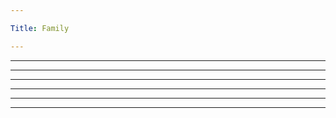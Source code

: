 ```yaml
---

Title: Family

---
```


<VocabWord translation_en="Son" />
<VocabWord translation_en="Daughter" />
<VocabWord translation_en="Brother" />
<VocabWord translation_en="Sister" />
<VocabWord translation_en="Father" />
<VocabWord translation_en="Mother" />

--------------------------------------------------

<VocabWord translation_en="Grandson" />
<VocabWord translation_en="Granddaughter" />
<VocabWord translation_en="Grandfather" />
<VocabWord translation_en="Grandmother" />

--------------------------------------------------

<VocabWord translation_en="Uncle" />
<VocabWord translation_en="Aunt" />
<VocabWord translation_en="First cousin" />
<VocabWord translation_en="Niece" />
<VocabWord translation_en="Nephew" />

--------------------------------------------------

<VocabWord translation_en="Great grandson" />
<VocabWord translation_en="Great granddaughter" />
<VocabWord translation_en="Great grandfather" />
<VocabWord translation_en="Great grandmother" />

--------------------------------------------------

<VocabWord translation_en="Great uncle" />
<VocabWord translation_en="Great niece" />
<VocabWord translation_en="Great aunt" />
<VocabWord translation_en="Great nephew" />

--------------------------------------------------

<VocabWord translation_en="Ancestor" />
<VocabWord translation_en="Descendant" />

--------------------------------------------------

<VocabWord translation_en="Second cousin" />
